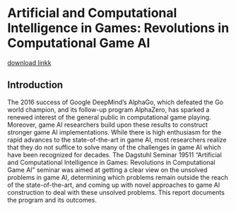 # Artificial and Computational Intelligence in Games: Revolutions in Computational Game AI
[download linkk](https://drops.dagstuhl.de/opus/volltexte/2020/12011/pdf/dagrep_v009_i012_p067_19511.pdf#page=9)

## Introduction
The 2016 success of Google DeepMind’s AlphaGo, which defeated the Go world champion, and its follow-up program AlphaZero, has sparked a renewed interest of the general public in computational game playing. Moreover, game AI researchers build upon these results to construct stronger game AI implementations. While there is high enthusiasm for the rapid advances to the state-of-the-art in game AI, most researchers realize that they do not suffice to solve many of the challenges in game AI which have been recognized for decades. The Dagstuhl Seminar 19511 “Artificial and Computational Intelligence in Games: Revolutions in Computational Game AI” seminar was aimed at getting a clear view on the unsolved problems in game AI, determining which problems remain outside the reach of the state-of-the-art, and coming up with novel approaches to game AI construction to deal with these unsolved problems. This report documents the program and its outcomes.
